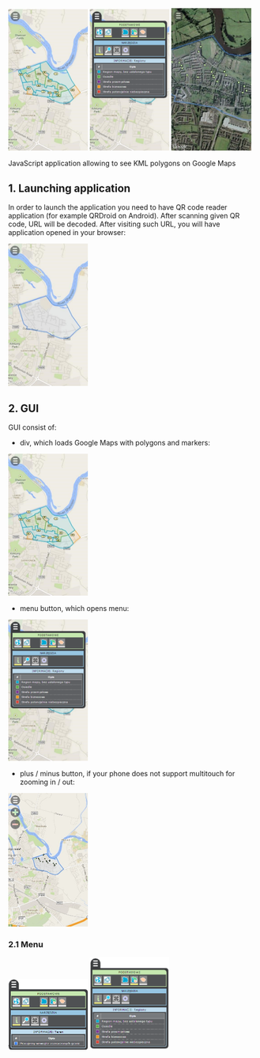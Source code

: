 
<img src="./media/image01.jpg" width="32%"/>
<img src="./media/image02.png" width="32%"/> 
<img src="./media/image03.jpg" width="32%"/>

JavaScript application allowing to see KML polygons on Google Maps

## 1. Launching application

In order to launch the application you need to have QR code reader application (for example QRDroid on Android). After scanning given QR code, URL will be decoded. After visiting such URL, you will have application opened in your browser:

<img src="./media/image13.jpg" width="32%"/>

## 2. GUI

GUI consist of:
- div, which loads Google Maps with polygons and markers:

<img src="./media/image01.jpg" width="32%"/> 
  
- menu button, which opens menu:

<img src="./media/image02.png" width="32%"/> 

- plus / minus button, if your phone does not support multitouch for zooming in / out:

<img src="./media/image15.jpg" width="32%"/>

### 2.1 Menu

<img src="./media/image12.png" width="32%"/>
<img src="./media/image04.png" width="32%"/>

